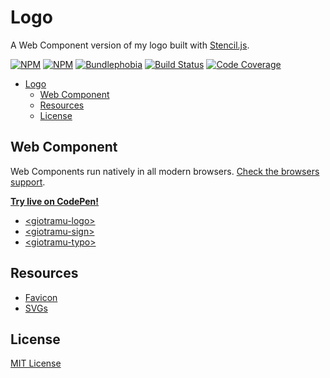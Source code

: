 # Logo

A Web Component version of my logo built with [Stencil.js](https://stenciljs.com).

[![NPM][npm-version-img]][npm-url]
[![NPM][npm-download-img]][npm-url]
[![Bundlephobia][bundlephobia-img]][bundlephobia-url]
[![Build Status][ci-img]][ci-url]
[![Code Coverage][coverage-img]][coverage-url]

- [Logo](#logo)
  - [Web Component](#web-component)
  - [Resources](#resources)
  - [License](#license)

## Web Component

Web Components run natively in all modern browsers. [Check the browsers support](./docs/browsers-support.md).

**[Try live on CodePen!](https://codepen.io/giotramu/full/xxGBBVm)**

- [\<giotramu-logo>](./docs/logo.md)
- [\<giotramu-sign>](./docs/sign.md)
- [\<giotramu-typo>](./docs/typo.md)

## Resources

- [Favicon](./lib/favicon)
- [SVGs](./lib/svg)

## License

[MIT License](./LICENSE)

<!-- Badges -->

[bundlephobia-img]: https://img.shields.io/bundlephobia/min/@giotramu/logo?label=bundle%20size&style=flat-square&colorA=141414&colorB=05F
[ci-img]: https://img.shields.io/github/workflow/status/giotramu/logo/test%20+%20build?style=flat-square&colorA=141414&colorB=05F
[coverage-img]: https://img.shields.io/coveralls/github/giotramu/logo/stable?style=flat-square&colorA=141414&colorB=05F
[npm-download-img]: https://img.shields.io/npm/dm/@giotramu/logo?style=flat-square&colorA=141414&colorB=05F
[npm-version-img]: https://img.shields.io/npm/v/@giotramu/logo?style=flat-square&colorA=141414&colorB=05F

<!-- Links -->

[bundlephobia-url]: https://bundlephobia.com/result?p=@giotramu/logo
[ci-url]: https://github.com/giotramu/logo/actions
[coverage-url]: https://coveralls.io/github/giotramu/logo
[deps-url]: https://david-dm.org/giotramu/logo
[devdeps-url]: https://david-dm.org/giotramu/logo?type=dev
[npm-url]: https://www.npmjs.com/package/@giotramu/logo
